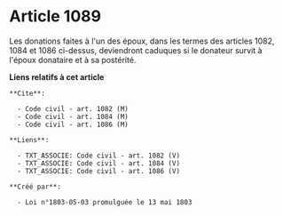 # Article 1089

Les donations faites à l'un des époux, dans les termes des articles 1082, 1084 et 1086 ci-dessus, deviendront caduques si le
donateur survit à l'époux donataire et à sa postérité.

**Liens relatifs à cet article**

	**Cite**:

	  - Code civil - art. 1082 (M)
	  - Code civil - art. 1084 (M)
	  - Code civil - art. 1086 (M)

	**Liens**:

	  - TXT_ASSOCIE: Code civil - art. 1082 (V)
	  - TXT_ASSOCIE: Code civil - art. 1084 (V)
	  - TXT_ASSOCIE: Code civil - art. 1086 (V)

	**Créé par**:

	  - Loi n°1803-05-03 promulguée le 13 mai 1803
